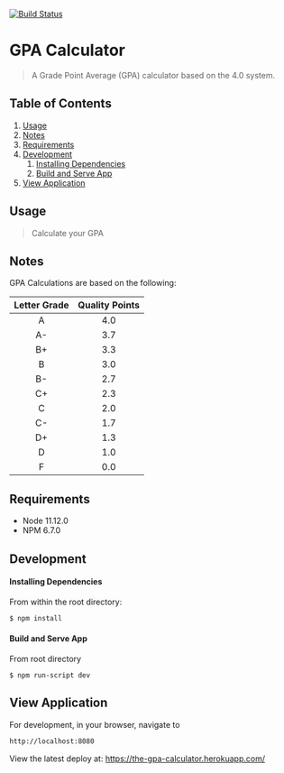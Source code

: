 [![Build Status](https://travis-ci.org/mau11/gpa-calculator.svg?branch=master)](https://travis-ci.org/mau11/gpa-calculator)

# GPA Calculator

> A Grade Point Average (GPA) calculator based on the 4.0 system.

## Table of Contents

1. [Usage](#usage)
1. [Notes](#notes)
1. [Requirements](#requirements)
1. [Development](#development)
    1. [Installing Dependencies](#installing-dependencies)
    1. [Build and Serve App](#build-and-serve-app)
1. [View Application](#view-application)

## Usage

> Calculate your GPA

## Notes

GPA Calculations are based on the following:

| Letter Grade | Quality Points |
|:--:|:----:|
| A  | 4.0 |
| A- | 3.7 |
| B+ | 3.3 |
| B  | 3.0 |
| B- | 2.7 |
| C+ | 2.3 |
| C  | 2.0 |
| C- | 1.7 |
| D+ | 1.3 |
| D  | 1.0 |
| F  | 0.0 |

## Requirements

- Node 11.12.0
- NPM 6.7.0

## Development

#### Installing Dependencies

From within the root directory:

```sh
$ npm install
```

#### Build and Serve App
From root directory
```
$ npm run-script dev
```

## View Application
For development, in your browser, navigate to
```sh
http://localhost:8080
```

View the latest deploy at: https://the-gpa-calculator.herokuapp.com/
